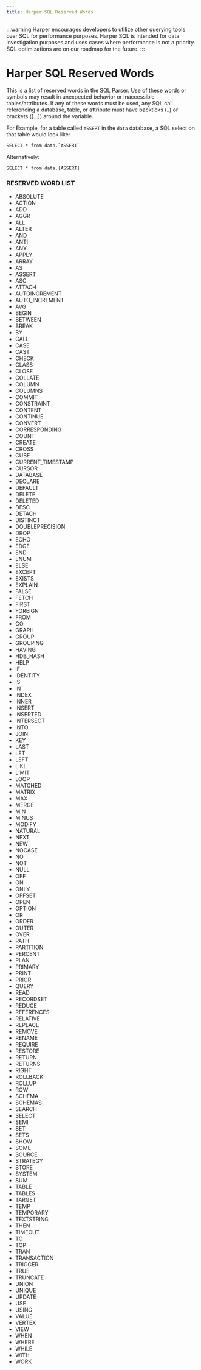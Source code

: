 ```yaml
---
title: Harper SQL Reserved Words
---
```


:::warning
Harper encourages developers to utilize other querying tools over SQL for performance purposes. Harper SQL is intended for data investigation purposes and uses cases where performance is not a priority. SQL optimizations are on our roadmap for the future.
:::

# Harper SQL Reserved Words

This is a list of reserved words in the SQL Parser. Use of these words or symbols may result in unexpected behavior or inaccessible tables/attributes. If any of these words must be used, any SQL call referencing a database, table, or attribute must have backticks (`…`) or brackets ([…]) around the variable.

For Example, for a table called `ASSERT` in the `data` database, a SQL select on that table would look like:

```
SELECT * from data.`ASSERT`
```

Alternatively:

```
SELECT * from data.[ASSERT]
```

### RESERVED WORD LIST

- ABSOLUTE
- ACTION
- ADD
- AGGR
- ALL
- ALTER
- AND
- ANTI
- ANY
- APPLY
- ARRAY
- AS
- ASSERT
- ASC
- ATTACH
- AUTOINCREMENT
- AUTO_INCREMENT
- AVG
- BEGIN
- BETWEEN
- BREAK
- BY
- CALL
- CASE
- CAST
- CHECK
- CLASS
- CLOSE
- COLLATE
- COLUMN
- COLUMNS
- COMMIT
- CONSTRAINT
- CONTENT
- CONTINUE
- CONVERT
- CORRESPONDING
- COUNT
- CREATE
- CROSS
- CUBE
- CURRENT_TIMESTAMP
- CURSOR
- DATABASE
- DECLARE
- DEFAULT
- DELETE
- DELETED
- DESC
- DETACH
- DISTINCT
- DOUBLEPRECISION
- DROP
- ECHO
- EDGE
- END
- ENUM
- ELSE
- EXCEPT
- EXISTS
- EXPLAIN
- FALSE
- FETCH
- FIRST
- FOREIGN
- FROM
- GO
- GRAPH
- GROUP
- GROUPING
- HAVING
- HDB_HASH
- HELP
- IF
- IDENTITY
- IS
- IN
- INDEX
- INNER
- INSERT
- INSERTED
- INTERSECT
- INTO
- JOIN
- KEY
- LAST
- LET
- LEFT
- LIKE
- LIMIT
- LOOP
- MATCHED
- MATRIX
- MAX
- MERGE
- MIN
- MINUS
- MODIFY
- NATURAL
- NEXT
- NEW
- NOCASE
- NO
- NOT
- NULL
- OFF
- ON
- ONLY
- OFFSET
- OPEN
- OPTION
- OR
- ORDER
- OUTER
- OVER
- PATH
- PARTITION
- PERCENT
- PLAN
- PRIMARY
- PRINT
- PRIOR
- QUERY
- READ
- RECORDSET
- REDUCE
- REFERENCES
- RELATIVE
- REPLACE
- REMOVE
- RENAME
- REQUIRE
- RESTORE
- RETURN
- RETURNS
- RIGHT
- ROLLBACK
- ROLLUP
- ROW
- SCHEMA
- SCHEMAS
- SEARCH
- SELECT
- SEMI
- SET
- SETS
- SHOW
- SOME
- SOURCE
- STRATEGY
- STORE
- SYSTEM
- SUM
- TABLE
- TABLES
- TARGET
- TEMP
- TEMPORARY
- TEXTSTRING
- THEN
- TIMEOUT
- TO
- TOP
- TRAN
- TRANSACTION
- TRIGGER
- TRUE
- TRUNCATE
- UNION
- UNIQUE
- UPDATE
- USE
- USING
- VALUE
- VERTEX
- VIEW
- WHEN
- WHERE
- WHILE
- WITH
- WORK
